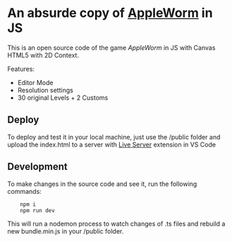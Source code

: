 # An absurde copy of [AppleWorm](https://appleworm.io/) in JS

This is an open source code of the game *AppleWorm* in JS with Canvas HTML5 with 2D Context.

Features:

- Editor Mode
- Resolution settings
- 30 original Levels + 2 Customs

## Deploy

To deploy and test it in your local machine, just use the /public folder and upload the index.html to a server with [Live Server](https://marketplace.visualstudio.com/items?itemName=ritwickdey.LiveServer) extension in VS Code

## Development

To make changes in the source code and see it, run the following commands:

```
    npm i
    npm run dev
```

This will run a nodemon process to watch changes of .ts files and rebuild a new bundle.min.js in your /public folder.